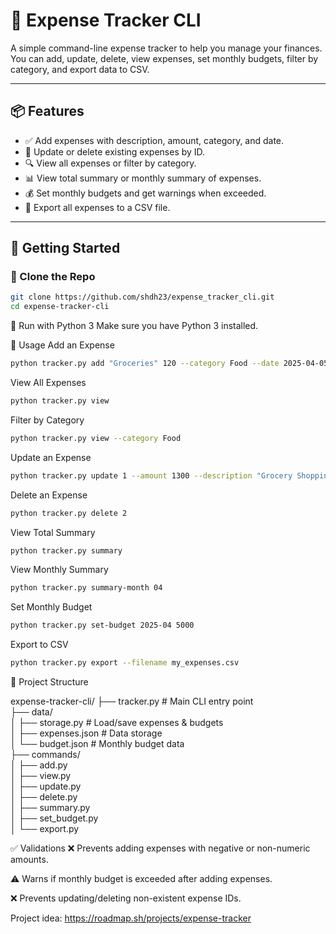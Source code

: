 # 💸 Expense Tracker CLI

A simple command-line expense tracker to help you manage your finances.  
You can add, update, delete, view expenses, set monthly budgets, filter by category, and export data to CSV.

---

## 📦 Features

- ✅ Add expenses with description, amount, category, and date.
- 📝 Update or delete existing expenses by ID.
- 🔍 View all expenses or filter by category.
- 📊 View total summary or monthly summary of expenses.
- 💰 Set monthly budgets and get warnings when exceeded.
- 📁 Export all expenses to a CSV file.

---

## 🚀 Getting Started

### 📁 Clone the Repo
```sh
git clone https://github.com/shdh23/expense_tracker_cli.git
cd expense-tracker-cli
```

🐍 Run with Python 3
Make sure you have Python 3 installed.

🧰 Usage
Add an Expense
```sh
python tracker.py add "Groceries" 120 --category Food --date 2025-04-05
```

View All Expenses
```sh
python tracker.py view
```

Filter by Category
```sh
python tracker.py view --category Food
```

Update an Expense
```sh
python tracker.py update 1 --amount 1300 --description "Grocery Shopping"
```

Delete an Expense
```sh 
python tracker.py delete 2
```

View Total Summary
```sh
python tracker.py summary
```

View Monthly Summary
```sh
python tracker.py summary-month 04
```

Set Monthly Budget
```sh
python tracker.py set-budget 2025-04 5000
```

Export to CSV
```sh
python tracker.py export --filename my_expenses.csv
```

📂 Project Structure

expense-tracker-cli/
├── tracker.py                 # Main CLI entry point  
├── data/  
│   ├── storage.py             # Load/save expenses & budgets  
│   ├── expenses.json          # Data storage  
│   └── budget.json            # Monthly budget data  
├── commands/  
│   ├── add.py  
│   ├── view.py  
│   ├── update.py  
│   ├── delete.py  
│   ├── summary.py  
│   ├── set_budget.py  
│   └── export.py

✅ Validations
❌ Prevents adding expenses with negative or non-numeric amounts.

⚠️ Warns if monthly budget is exceeded after adding expenses.

❌ Prevents updating/deleting non-existent expense IDs.

Project idea: https://roadmap.sh/projects/expense-tracker
